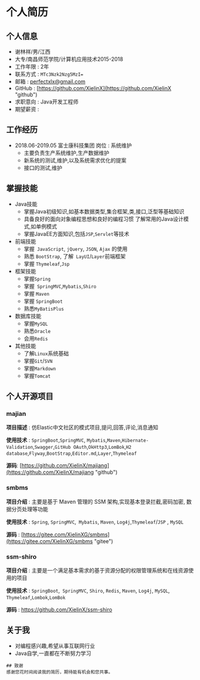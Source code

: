 # 个人简历
## 个人信息
+ 谢林祥/男/江西
+ 大专/南昌师范学院/计算机应用技术2015-2018
+ 工作年限 : 2年	
+ 联系方式 : `MTc3Nzk2Nzg5MzI=`
+ 邮箱 : [perfectxlx@gmail.com](perfectxlx@gmail.com)	
+ GitHub : [https://github.com/XielinX](https://github.com/XielinX "github")
+ 求职意向 : Java开发工程师
+ 期望薪资 : 
## 工作经历
+ 2018.06-2019.05		     富士康科技集团	                       岗位 : 系统维护
  + 主要负责生产系统维护,生产数据维护
  + 新系统的测试,维护,以及系统需求优化的提案
  + 接口的测试,维护
## 掌握技能
+ Java技能 
  + 掌握Java初级知识,如基本数据类型,集合框架,类,接口,泛型等基础知识 
  + 具备良好的面向对象编程思想和良好的编程习惯 了解常用的Java设计模式,如单例模式 
  + 掌握JavaEE方面知识,包括`JSP`,`Servlet`等技术 
+ 前端技能 
  + 掌握` JavaScript`, `jQuery`, `JSON`, `Ajax` 的使用
  + 熟悉 `BootStrap`, 了解` LayUI`/`Layer`前端框架
  + 掌握 `Thymeleaf`,`Jsp`
+ 框架技能 
  + 掌握`Spring` 
  + 掌握` SpringMVC`,`Mybatis`,`Shiro`
  + 掌握 `Maven`
  + 掌握 `SpringBoot`
  + 熟悉`MyBatisPlus`
+ 数据库技能 
  + 掌握`MySQL`
  + 熟悉`Oracle`
  + 会用`Redis`
+ 其他技能 
  + 了解`Linux`系统基础
  + 掌握`Git`/`SVN`
  + 掌握`Markdown`
  + 掌握`Tomcat`
## 个人开源项目
### majian
**项目描述** : 仿Elastic中文社区的模式项目,提问,回答,评论,消息通知

**使用技术** : `SpringBoot`,`SpringMVC`, `Mybatis`,`Maven`,`Hibernate-Validation`,`Swagger`,`GitHub OAuth`,`OkHttp3`,`LomBok`,`H2 database`,`Flyway`,`BootStrap`,`Editor.md`,`Layer`,`Thymeleaf`

**源码**: [https://github.com/XielinX/majiang](https://github.com/XielinX/majiang "github")

### smbms
**项目介绍** :  主要是基于 Maven 管理的 SSM 架构,实现基本登录拦截,密码加密, 数据分页处理等功能

**使用技术** : `Spring`, `SpringMVC`,` Mybatis`, `Maven`, `Log4j`,`Thymeleaf`/`JSP` , `MySQL`

**源码** : [https://gitee.com/XielinXG/smbms](https://gitee.com/XielinXG/smbms "gitee")

### ssm-shiro 
**项目介绍** :  主要是一个满足基本需求的基于资源分配的权限管理系统和在线资源使用的项目 

**使用技术** : `SpringBoot`,` SpringMVC`, `Shiro`, `Redis`, `Maven`, `Log4j`,  `MySQL`, `Thymeleaf`,`Lombok`,`LomBok`

**源码** : [ https://github.com/XielinX/ssm-shiro ]( https://github.com/XielinX/ssm-shiro  "github")

## 关于我
+ 对编程感兴趣,希望从事互联网行业
+ Java自学,一直都在不断努力学习
```
## 致谢
感谢您花时间阅读我的简历，期待能有机会和您共事。
